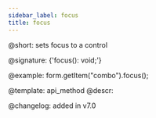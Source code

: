```yaml
---
sidebar_label: focus
title: focus
---          
```


@short: sets focus to a control

@signature: {'focus(): void;'}



@example:
form.getItem("combo").focus();


@template: api_method
@descr:

@changelog: added in v7.0
